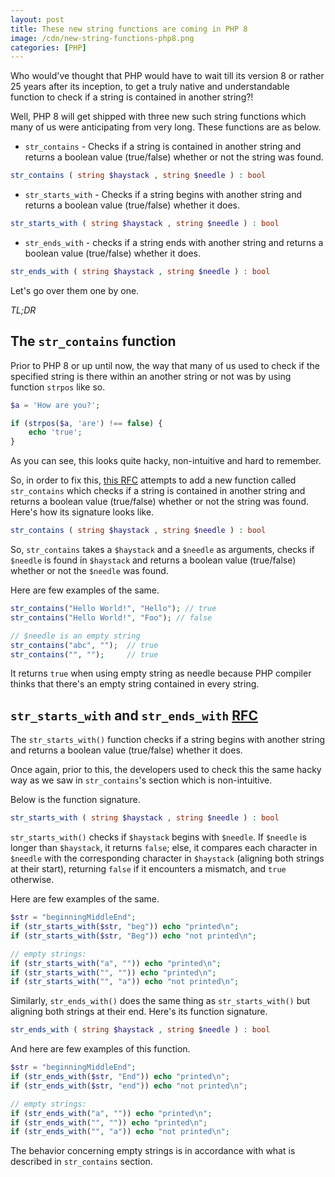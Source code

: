 ```yaml
---
layout: post
title: These new string functions are coming in PHP 8
image: /cdn/new-string-functions-php8.png
categories: [PHP]
---
```


Who would've thought that PHP would have to wait till its version 8 or rather 25 years after its inception, to get a truly native and understandable function to check if a string is contained in another string?!

Well, PHP 8 will get shipped with three new such string functions which many of us were anticipating from very long. These functions are as below.

- `str_contains` - Checks if a string is contained in another string and returns a boolean value (true/false) whether or not the string was found.

```php
str_contains ( string $haystack , string $needle ) : bool
```

- `str_starts_with` - Checks if a string begins with another string and returns a boolean value (true/false) whether it does.

```php
str_starts_with ( string $haystack , string $needle ) : bool
```

- `str_ends_with` - checks if a string ends with another string and returns a boolean value (true/false) whether it does.

```php
str_ends_with ( string $haystack , string $needle ) : bool
```

Let's go over them one by one.

*TL;DR*

## The `str_contains` function

Prior to PHP 8 or up until now, the way that many of us used to check if the specified string is there within an another string or not was by using function `strpos` like so.

```php
$a = 'How are you?';

if (strpos($a, 'are') !== false) {
    echo 'true';
}
```

As you can see, this looks quite hacky, non-intuitive and hard to remember. 

So, in order to fix this, [this RFC](https://wiki.php.net/rfc/str_contains) attempts to add a new function called `str_contains` which checks if a string is contained in another string and returns a boolean value (true/false) whether or not the string was found. Here's how its signature looks like.

```php
str_contains ( string $haystack , string $needle ) : bool
```

So, `str_contains` takes a `$haystack` and a `$needle` as arguments, checks if `$needle` is found in `$haystack` and returns a boolean value (true/false) whether or not the `$needle` was found.

Here are few examples of the same.

```php
str_contains("Hello World!", "Hello"); // true
str_contains("Hello World!", "Foo"); // false

// $needle is an empty string
str_contains("abc", "");  // true
str_contains("", "");     // true
```

It returns `true` when using empty string as needle because PHP compiler thinks that there's an empty string contained in every string.

## `str_starts_with` and `str_ends_with` [RFC](https://wiki.php.net/rfc/add_str_starts_with_and_ends_with_functions)

The `str_starts_with()` function checks if a string begins with another string and returns a boolean value (true/false) whether it does.

Once again, prior to this, the developers used to check this the same hacky way as we saw 
in `str_contains`'s section which is non-intuitive. 

Below is the function signature.

```php
str_starts_with ( string $haystack , string $needle ) : bool
```

`str_starts_with()` checks if `$haystack` begins with `$needle`. If `$needle` is longer than `$haystack`, it returns `false`; else, it compares each character in `$needle` with the corresponding character in `$haystack` (aligning both strings at their start), returning `false` if it encounters a mismatch, and `true` otherwise.

Here are few examples of the same.

```php
$str = "beginningMiddleEnd";
if (str_starts_with($str, "beg")) echo "printed\n";
if (str_starts_with($str, "Beg")) echo "not printed\n";

// empty strings:
if (str_starts_with("a", "")) echo "printed\n";
if (str_starts_with("", "")) echo "printed\n";
if (str_starts_with("", "a")) echo "not printed\n";
```

Similarly, `str_ends_with()` does the same thing as `str_starts_with()` but aligning both strings at their end. Here's its function signature.

```php
str_ends_with ( string $haystack , string $needle ) : bool
```

And here are few examples of this function.

```php
$str = "beginningMiddleEnd";
if (str_ends_with($str, "End")) echo "printed\n";
if (str_ends_with($str, "end")) echo "not printed\n";

// empty strings:
if (str_ends_with("a", "")) echo "printed\n";
if (str_ends_with("", "")) echo "printed\n";
if (str_ends_with("", "a")) echo "not printed\n";
```

The behavior concerning empty strings is in accordance with what is described in `str_contains` section. 



